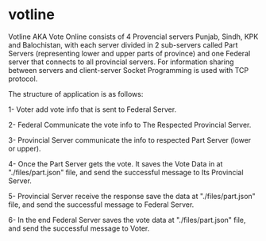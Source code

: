 # votline

Votline AKA Vote Online consists of 4 Provencial servers Punjab, Sindh, KPK and Balochistan, with each server divided in 2 sub-servers called Part Servers (representing lower and upper parts of province) and one Federal server that connects to all provincial servers. For information sharing between servers and client-server Socket Programming is used with TCP protocol.

The structure of application is as follows:

1- Voter add vote info that is sent to Federal Server.

2- Federal Communicate the vote info to The Respected Provincial Server.

3- Provincial Server communicate the info to respected Part Server (lower or upper).

4- Once the Part Server gets the vote. It saves the Vote Data in at "./files/part.json" file, and send the successful message to Its Provincial Server.

5- Provincial Server receive the response save the data at "./files/part.json" file, and send the successful message to Federal Server.

6- In the end Federal Server saves the vote data at "./files/part.json" file, and send the successful message to Voter.
